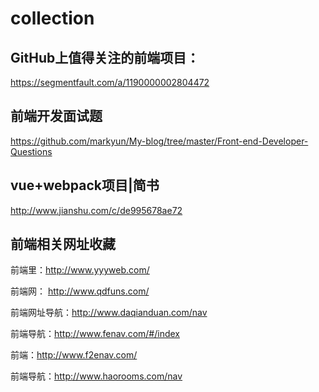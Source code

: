 # collection

## GitHub上值得关注的前端项目：
 
 https://segmentfault.com/a/1190000002804472

## 前端开发面试题
 https://github.com/markyun/My-blog/tree/master/Front-end-Developer-Questions
 
## vue+webpack项目|简书 
 
 http://www.jianshu.com/c/de995678ae72

## 前端相关网址收藏

前端里：http://www.yyyweb.com/

前端网： http://www.qdfuns.com/

前端网址导航：http://www.daqianduan.com/nav 

前端导航：http://www.fenav.com/#/index

前端：http://www.f2enav.com/

前端导航：http://www.haorooms.com/nav


